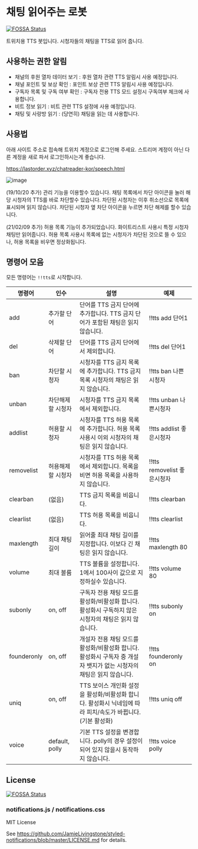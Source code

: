 # 채팅 읽어주는 로봇
[![FOSSA Status](https://app.fossa.io/api/projects/git%2Bgithub.com%2FLastorder-DC%2Fchatreader-kor.svg?type=shield)](https://app.fossa.io/projects/git%2Bgithub.com%2FLastorder-DC%2Fchatreader-kor?ref=badge_shield)

트위치용 TTS 봇입니다. 시청자들의 채팅을 TTS로 읽어 줍니다.

## 사용하는 권한 알림
- 채널의 후원 열차 데이터 보기 : 후원 열차 관련 TTS 알림시 사용 예정입니다.
- 채널 포인트 및 보상 확인 : 포인트 보상 관련 TTS 알림시 사용 예정입니다.
- 구독자 목록 및 구독 여부 확인 : 구독자 전용 TTS 모드 설정시 구독여부 체크에 사용합니다.
- 비트 정보 읽기 : 비트 관련 TTS 설정에 사용 예정입니다.
- 채팅 및 사랑방 읽기 : (당연히) 채팅을 읽는 데 사용합니다.

## 사용법
아래 사이트 주소로 접속해 트위치 계정으로 로그인해 주세요. 스트리머 계정이 아닌 다른 계정을 새로 파서 로그인하시는게 좋습니다.

https://lastorder.xyz/chatreader-kor/speech.html

![image](https://user-images.githubusercontent.com/18280396/67158564-79feac00-f374-11e9-8e5f-d645038f7d33.png)

(19/10/20 추가) 관리 기능을 이용할수 있습니다. 채팅 목록에서 차단 아이콘을 눌러 해당 시청자의 TTS를 바로 차단할수 있습니다. 차단된 시청자는 이후 취소선으로 목록에 표시되며 읽지 않습니다. 차단된 시청자 옆 차단 아이콘을 누르면 차단 해제를 할수 있습니다.

(21/02/09 추가) 허용 목록 기능이 추가되었습니다. 화이트리스트 사용시 특정 시청자 채팅만 읽어줍니다. 허용 목록 사용시 목록에 없는 시청자가 차단된 것으로 뜰 수 있으나, 허용 목록을 비우면 정상화됩니다.

## 명령어 모음
모든 명령어는 `!!tts`로 시작합니다.

| 명령어      | 인수              | 설명                                                                                                       | 예제                       |
|-------------|-------------------|-----------------------------------------------------------------------------------------------------------|---------------------------|
| add         | 추가할 단어       | 단어를 TTS 금지 단어에 추가합니다. TTS 금지 단어가 포함된 채팅은 읽지 않습니다.                                 | !!tts add 단어1            |
| del         | 삭제할 단어       | 단어를 TTS 금지 단어에서 제외합니다.                                                                         | !!tts del 단어1            |
| ban         | 차단할 시청자     | 시청자를 TTS 금지 목록에 추가합니다. TTS 금지 목록 시청자의 채팅은 읽지 않습니다.                               | !!tts ban 나쁜시청자        |
| unban       | 차단해제할 시청자 | 시청자를 TTS 금지 목록에서 제외합니다.                                                                        | !!tts unban 나쁜시청자     |
| addlist     | 허용할 시청자     | 시청자를 TTS 허용 목록에 추가합니다. 허용 목록 사용시 이외 시청자의 채팅은 읽지 않습니다.                        | !!tts addlist 좋은시청자    |
| removelist  | 허용해제할 시청자 | 시청자를 TTS 허용 목록에서 제외합니다. 목록을 비면 허용 목록을 사용하지 않습니다.                                | !!tts removelist 좋은시청자 |
| clearban    | (없음)           | TTS 금지 목록을 비웁니다.                                                                                    | !!tts clearban            |
| clearlist   | (없음)           | TTS 허용 목록을 비웁니다.                                                                                    | !!tts clearlist           |
| maxlength   | 최대 채팅 길이    | 읽어줄 최대 채팅 길이를 지정합니다. 이보다 긴 채팅은 읽지 않습니다.                                             | !!tts maxlength 80        |
| volume      | 최대 볼륨        | TTS 볼륨을 설정합니다. 1에서 100사이 값으로 지정하실수 있습니다.                                                | !!tts volume 80           |
| subonly     | on, off         | 구독자 전용 채팅 모드를 활성화/비활성화 합니다. 활성화시 구독하지 않은 시청자의 채팅은 읽지 않습니다.               | !!tts subonly on          |
| founderonly | on, off         | 개설자 전용 채팅 모드를 활성화/비활성화 합니다. 활성화시 구독자 중 개설자 뱃지가 없는 시청자의 채팅은 읽지 않습니다. | !!tts founderonly on      |
| uniq        | on, off         | TTS 보이스 개인화 설정을 활성화/비활성화 합니다. 활성화시 닉네임에 따라 피치/속도가 바뀝니다. (기본 활성화)         | !!tts uniq off            |
| voice       | default, polly  | 기본 TTS 설정을 변경합니다. polly의 경우 설정이 되어 있지 않을시 동작하지 않습니다.                               | !!tts voice polly         |


## License
[![FOSSA Status](https://app.fossa.io/api/projects/git%2Bgithub.com%2FLastorder-DC%2Fchatreader-kor.svg?type=large)](https://app.fossa.io/projects/git%2Bgithub.com%2FLastorder-DC%2Fchatreader-kor?ref=badge_large)

### notifications.js / notifications.css
MIT License

See https://github.com/JamieLivingstone/styled-notifications/blob/master/LICENSE.md for details.
